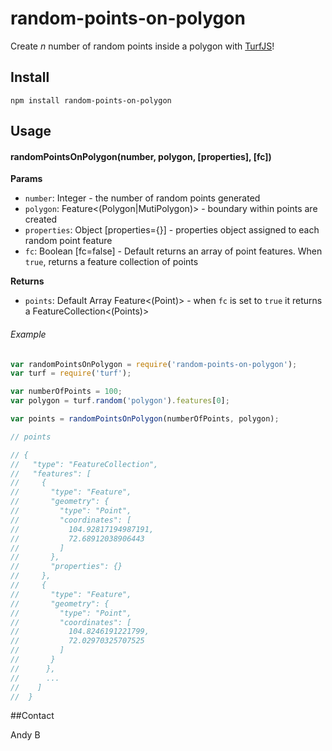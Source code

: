 random-points-on-polygon
=============================

Create _n_ number of random points inside a polygon with [TurfJS](http://turfjs.org/)!

## Install

`npm install random-points-on-polygon`

## Usage

#### randomPointsOnPolygon(number, polygon, [properties], [fc])

__Params__
- `number`: Integer - the number of random points generated
- `polygon`: Feature<(Polygon|MutiPolygon)> - boundary within points are created
- `properties`: Object [properties={}] - properties object assigned to each random point feature
- `fc`: Boolean [fc=false] - Default returns an array of point features. When `true`, returns a feature collection of points

__Returns__
- `points`: Default Array Feature<(Point)> - when `fc` is set to `true` it returns a FeatureCollection<(Points)>

###### Example
```js
var randomPointsOnPolygon = require('random-points-on-polygon');
var turf = require('turf');

var numberOfPoints = 100;
var polygon = turf.random('polygon').features[0];

var points = randomPointsOnPolygon(numberOfPoints, polygon);

// points

// {
//   "type": "FeatureCollection",
//   "features": [
//     {
//       "type": "Feature",
//       "geometry": {
//         "type": "Point",
//         "coordinates": [
//           104.92817194987191,
//           72.68912038906443
//         ]
//       },
//       "properties": {}
//     },
//     {
//       "type": "Feature",
//       "geometry": {
//         "type": "Point",
//         "coordinates": [
//           104.8246191221799,
//           72.02970325707525
//         ]
//       }
//      },
//      ...
//    ]
//  }


```

##Contact

Andy B
